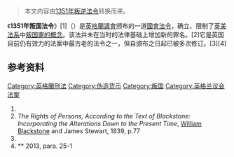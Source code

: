 > 本文内容由[1351年叛逆法令](https://zh.wikipedia.org/wiki/1351年叛逆法令)转换而来。


《**1351年叛国法令**》\[1\]（）是[英格蘭議會](../Page/英格蘭議會.md "wikilink")颁布的一道[國會法令](../Page/國會法令.md "wikilink")，确立、限制了[英美法系](../Page/英美法系.md "wikilink")中[叛国罪的概念](../Page/叛國.md "wikilink")。该法并未在当时的法律基础上增加新的罪名。\[2\]它是英国目前仍有效力的法案中最古老的法令之一，但自颁布之日起已被多次修订。\[3\]\[4\]

## 参考资料

[Category:英格蘭刑法](https://zh.wikipedia.org/wiki/Category:英格蘭刑法 "wikilink") [Category:伪造货币](https://zh.wikipedia.org/wiki/Category:伪造货币 "wikilink") [Category:叛国](https://zh.wikipedia.org/wiki/Category:叛国 "wikilink") [Category:英格兰议会法案](https://zh.wikipedia.org/wiki/Category:英格兰议会法案 "wikilink")

1.
2.  *The Rights of Persons, According to the Text of Blackstone: Incorporating the Alterations Down to the Present Time*, [William Blackstone](../Page/威廉·布莱克斯通.md "wikilink") and James Stewart, 1839, p.77
3.
4.  ** 2013, para. 25-1